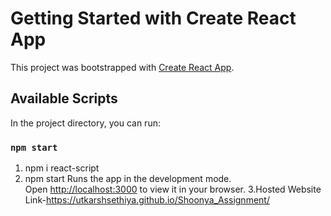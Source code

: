 # Getting Started with Create React App

This project was bootstrapped with [Create React App](https://github.com/facebook/create-react-app).

## Available Scripts

In the project directory, you can run:

### `npm start`
1. npm i react-script
2. npm start
Runs the app in the development mode.\
Open [http://localhost:3000](http://localhost:3000) to view it in your browser.
3.Hosted Website Link-https://utkarshsethiya.github.io/Shoonya_Assignment/


